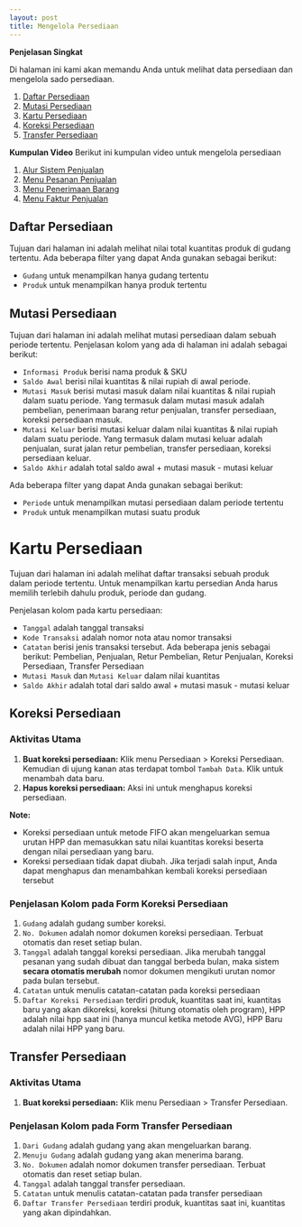 ```yaml
---
layout: post
title: Mengelola Persediaan
---
```


**Penjelasan Singkat**

Di halaman ini kami akan memandu Anda untuk melihat data persediaan dan mengelola sado persediaan.

1. [Daftar Persediaan](#daftar-persediaan)
1. [Mutasi Persediaan](#mutasi-persediaan)
1. [Kartu Persediaan](#kartu-persediaan)
1. [Koreksi Persediaan](#koreksi-persediaan)
1. [Transfer Persediaan](#transfer-persediaan)

**Kumpulan Video**
Berikut ini kumpulan video untuk mengelola persediaan

1. [Alur Sistem Penjualan](https://youtu.be/eNGoXnzBtDo)
2. [Menu Pesanan Penjualan](https://youtu.be/wpgVBN1hA0E)
3. [Menu Penerimaan Barang](https://youtu.be/s6ieqLwrWv4)
4. [Menu Faktur Penjualan](https://youtu.be/8Wa8vJq-Ka8)

## Daftar Persediaan

Tujuan dari halaman ini adalah melihat nilai total kuantitas produk di gudang tertentu. Ada beberapa filter yang dapat Anda gunakan sebagai berikut:

-   `Gudang` untuk menampilkan hanya gudang tertentu
-   `Produk` untuk menampilkan hanya produk tertentu

## Mutasi Persediaan

Tujuan dari halaman ini adalah melihat mutasi persediaan dalam sebuah periode tertentu. Penjelasan kolom yang ada di halaman ini adalah sebagai berikut:

-   `Informasi Produk` berisi nama produk & SKU
-   `Saldo Awal` berisi nilai kuantitas & nilai rupiah di awal periode.
-   `Mutasi Masuk` berisi mutasi masuk dalam nilai kuantitas & nilai rupiah dalam suatu periode. Yang termasuk dalam mutasi masuk adalah pembelian, penerimaan barang retur penjualan, transfer persediaan, koreksi persediaan masuk.
-   `Mutasi Keluar` berisi mutasi keluar dalam nilai kuantitas & nilai rupiah dalam suatu periode. Yang termasuk dalam mutasi keluar adalah penjualan, surat jalan retur pembelian, transfer persediaan, koreksi persediaan keluar.
-   `Saldo Akhir` adalah total saldo awal + mutasi masuk - mutasi keluar

Ada beberapa filter yang dapat Anda gunakan sebagai berikut:

-   `Periode` untuk menampilkan mutasi persediaan dalam periode tertentu
-   `Produk` untuk menampilkan mutasi suatu produk

# Kartu Persediaan

Tujuan dari halaman ini adalah melihat daftar transaksi sebuah produk dalam periode tertentu. Untuk menampilkan kartu persedian Anda harus memilih terlebih dahulu produk, periode dan gudang.

Penjelasan kolom pada kartu persediaan:

-   `Tanggal` adalah tanggal transaksi
-   `Kode Transaksi` adalah nomor nota atau nomor transaksi
-   `Catatan` berisi jenis transaksi tersebut. Ada beberapa jenis sebagai berikut: Pembelian, Penjualan, Retur Pembelian, Retur Penjualan, Koreksi Persediaan, Transfer Persediaan
-   `Mutasi Masuk` dan `Mutasi Keluar` dalam nilai kuantitas
-   `Saldo Akhir` adalah total dari saldo awal + mutasi masuk - mutasi keluar

## Koreksi Persediaan

### Aktivitas Utama

1. **Buat koreksi persediaan:** Klik menu Persediaan > Koreksi Persediaan. Kemudian di ujung kanan atas terdapat tombol `Tambah Data`. Klik untuk menambah data baru.
2. **Hapus koreksi persediaan:** Aksi ini untuk menghapus koreksi persediaan.

**Note:**

-   Koreksi persediaan untuk metode FIFO akan mengeluarkan semua urutan HPP dan memasukkan satu nilai kuantitas koreksi beserta dengan nilai persediaan yang baru.
-   Koreksi persediaan tidak dapat diubah. Jika terjadi salah input, Anda dapat menghapus dan menambahkan kembali koreksi persediaan tersebut

### Penjelasan Kolom pada Form Koreksi Persediaan

1. `Gudang` adalah gudang sumber koreksi.
1. `No. Dokumen` adalah nomor dokumen koreksi persediaan. Terbuat otomatis dan reset setiap bulan.
1. `Tanggal` adalah tanggal koreksi persediaan. Jika merubah tanggal pesanan yang sudah dibuat dan tanggal berbeda bulan,
   maka sistem **secara otomatis merubah** nomor dokumen mengikuti urutan nomor pada bulan tersebut.
1. `Catatan` untuk menulis catatan-catatan pada koreksi persediaan
1. `Daftar Koreksi Persediaan` terdiri produk, kuantitas saat ini, kuantitas baru yang akan dikoreksi, koreksi (hitung otomatis oleh program), HPP adalah nilai hpp saat ini (hanya muncul ketika metode AVG), HPP Baru adalah nilai HPP yang baru.

## Transfer Persediaan

### Aktivitas Utama

1. **Buat koreksi persediaan:** Klik menu Persediaan > Transfer Persediaan.

### Penjelasan Kolom pada Form Transfer Persediaan

1. `Dari Gudang` adalah gudang yang akan mengeluarkan barang.
1. `Menuju Gudang` adalah gudang yang akan menerima barang.
1. `No. Dokumen` adalah nomor dokumen transfer persediaan. Terbuat otomatis dan reset setiap bulan.
1. `Tanggal` adalah tanggal transfer persediaan.
1. `Catatan` untuk menulis catatan-catatan pada transfer persediaan
1. `Daftar Transfer Persediaan` terdiri produk, kuantitas saat ini, kuantitas yang akan dipindahkan.
